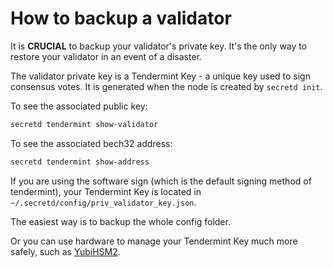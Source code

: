 # How to backup a validator

It is **CRUCIAL** to backup your validator's private key. It's the only way to restore your validator in an event of a disaster.

The validator private key is a Tendermint Key - a unique key used to sign consensus votes. It is generated when the node is created by `secretd init`.

To see the associated public key:

```bash
secretd tendermint show-validator
```

To see the associated bech32 address:

```bash
secretd tendermint show-address
```

If you are using the software sign (which is the default signing method of tendermint), your Tendermint Key is located in `~/.secretd/config/priv_validator_key.json`.

The easiest way is to backup the whole config folder.

Or you can use hardware to manage your Tendermint Key much more safely, such as [YubiHSM2](https://developers.yubico.com/YubiHSM2/).
